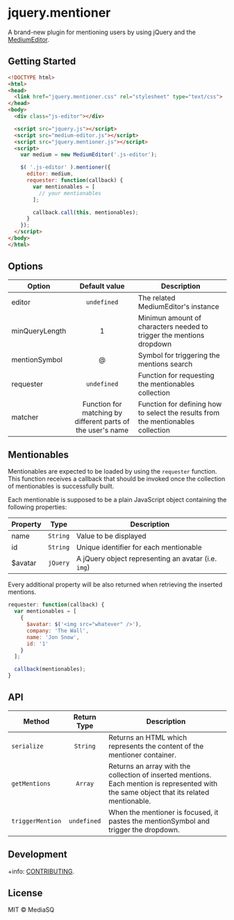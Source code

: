 # jquery.mentioner

A brand-new plugin for mentioning users by using jQuery and the [MediumEditor](https://github.com/yabwe/medium-editor).

## Getting Started

```html
<!DOCTYPE html>
<html>
<head>
  <link href="jquery.mentioner.css" rel="stylesheet" type="text/css">
</head>
<body>
  <div class="js-editor"></div>

  <script src="jquery.js"></script>
  <script src="medium-editor.js"></script>
  <script src="jquery.mentioner.js"></script>
  <script>
    var medium = new MediumEditor('.js-editor');

    $( '.js-editor' ).mentioner({
      editor: medium,
      requester: function(callback) {
        var mentionables = [
          // your mentionables
        ];

        callback.call(this, mentionables);
      }
    });
  </script>
</body>
</html>
```

## Options

| Option | Default value | Description |
| ------ | :-------------: | ----------- |
| editor | `undefined` | The related MediumEditor's instance |
| minQueryLength | 1 | Minimun amount of characters needed to trigger the mentions dropdown |
| mentionSymbol | @ | Symbol for triggering the mentions search |
| requester | `undefined` | Function for requesting the mentionables collection |
| matcher | Function for matching by different parts of the user's name | Function for defining how to select the results from the mentionables collection |

## Mentionables

Mentionables are expected to be loaded by using the `requester` function. This function receives a callback that should be invoked once the collection of mentionables is successfully built.

Each mentionable is supposed to be a plain JavaScript object containing the following properties:

| Property | Type | Description |
| -------- | ---- | ----------- |
| name | `String` | Value to be displayed |
| id | `String` | Unique identifier for each mentionable |
| $avatar | `jQuery` | A jQuery object representing an avatar (i.e. `img`) |

Every additional property will be also returned when retrieving the inserted mentions.

```js
requester: function(callback) {
  var mentionables = [
    {
      $avatar: $('<img src="whatever" />'),
      company: 'The Wall',
      name: 'Jon Snow',
      id: '1'
    }
  ];

  callback(mentionables);
}
```

## API

| Method | Return Type | Description |
| ------ | :---------: | ----------- |
| `serialize` | `String` | Returns an HTML which represents the content of the mentioner container. |
| `getMentions` | `Array` | Returns an array with the collection of inserted mentions. Each mention is represented with the same object that its related mentionable. |
| `triggerMention` | `undefined` | When the mentioner is focused, it pastes the mentionSymbol and trigger the dropdown. |

## Development

+info: [CONTRIBUTING](contributing.md).

## License

MIT © MediaSQ

